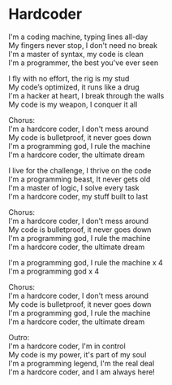 # Hardcoder

I'm a coding machine, typing lines all-day <br>
My fingers never stop, I don't need no break <br>
I'm a master of syntax, my code is clean <br>
I'm a programmer, the best you've ever seen <br>

I fly with no effort, the rig is my stud <br>
My code’s optimized, it runs like a drug <br>
I'm a hacker at heart, I break through the walls <br>
My code is my weapon, I conquer it all <br> 

Chorus: <br>
I'm a hardcore coder, I don't mess around <br>
My code is bulletproof, it never goes down <br>
I'm a programming god, I rule the machine <br>
I'm a hardcore coder, the ultimate dream <br>

I live for the challenge, I thrive on the code <br>
I'm a programming beast, It never gets old <br>
I'm a master of logic, I solve every task <br>
I'm a hardcore coder, my stuff built to last <br>

Chorus: <br>
I'm a hardcore coder, I don't mess around <br>
My code is bulletproof, it never goes down <br>
I'm a programming god, I rule the machine <br>
I'm a hardcore coder, the ultimate dream <br>

I'm a programming god, I rule the machine x 4 <br>
I'm a programming god x 4 <br>

Chorus: <br>
I'm a hardcore coder, I don't mess around <br>
My code is bulletproof, it never goes down <br>
I'm a programming god, I rule the machine <br>
I'm a hardcore coder, the ultimate dream <br>

Outro: <br>
I'm a hardcore coder, I'm in control <br>
My code is my power, it's part of my soul <br>
I'm a programming legend, I'm the real deal <br>
I'm a hardcore coder, and I am always here! <br>

